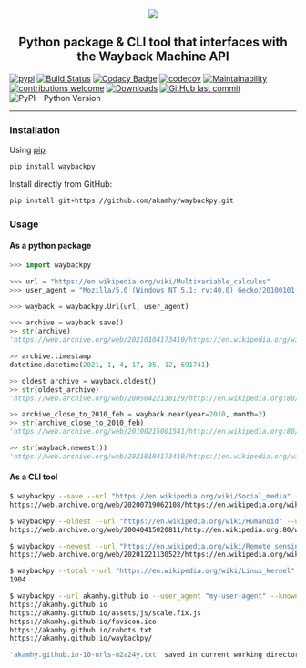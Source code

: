 <div align="center">
 <img src="https://raw.githubusercontent.com/akamhy/waybackpy/master/assets/waybackpy_logo.svg"><br>

<h2>Python package & CLI tool that interfaces with the Wayback Machine API</h2>

</div>


[![pypi](https://img.shields.io/pypi/v/waybackpy.svg)](https://pypi.org/project/waybackpy/)
[![Build Status](https://github.com/akamhy/waybackpy/workflows/CI/badge.svg)](https://github.com/akamhy/waybackpy/actions?query=workflow%3ACI)
[![Codacy Badge](https://api.codacy.com/project/badge/Grade/255459cede9341e39436ec8866d3fb65)](https://www.codacy.com/manual/akamhy/waybackpy?utm_source=github.com&amp;utm_medium=referral&amp;utm_content=akamhy/waybackpy&amp;utm_campaign=Badge_Grade)
[![codecov](https://codecov.io/gh/akamhy/waybackpy/branch/master/graph/badge.svg)](https://codecov.io/gh/akamhy/waybackpy)
[![Maintainability](https://api.codeclimate.com/v1/badges/942f13d8177a56c1c906/maintainability)](https://codeclimate.com/github/akamhy/waybackpy/maintainability)
[![contributions welcome](https://img.shields.io/static/v1.svg?label=Contributions&message=Welcome&color=0059b3&style=flat-square)](https://github.com/akamhy/waybackpy/blob/master/CONTRIBUTING.md)
[![Downloads](https://pepy.tech/badge/waybackpy/month)](https://pepy.tech/project/waybackpy)
[![GitHub last commit](https://img.shields.io/github/last-commit/akamhy/waybackpy?color=blue&style=flat-square)](https://github.com/akamhy/waybackpy/commits/master)
![PyPI - Python Version](https://img.shields.io/pypi/pyversions/waybackpy?style=flat-square)


-----------------------------------------------------------------------------------------------------------------------------------------------

### Installation

Using [pip](https://en.wikipedia.org/wiki/Pip_(package_manager)):

```bash
pip install waybackpy
```

Install directly from GitHub:

```bash
pip install git+https://github.com/akamhy/waybackpy.git
```

### Usage

#### As a python package
```python
>>> import waybackpy

>>> url = "https://en.wikipedia.org/wiki/Multivariable_calculus"
>>> user_agent = "Mozilla/5.0 (Windows NT 5.1; rv:40.0) Gecko/20100101 Firefox/40.0"

>>> wayback = waybackpy.Url(url, user_agent)

>>> archive = wayback.save()
>> str(archive)
'https://web.archive.org/web/20210104173410/https://en.wikipedia.org/wiki/Multivariable_calculus'

>> archive.timestamp
datetime.datetime(2021, 1, 4, 17, 35, 12, 691741)

>> oldest_archive = wayback.oldest()
>> str(oldest_archive)
'https://web.archive.org/web/20050422130129/http://en.wikipedia.org:80/wiki/Multivariable_calculus'

>> archive_close_to_2010_feb = wayback.near(year=2010, month=2)
>> str(archive_close_to_2010_feb)
'https://web.archive.org/web/20100215001541/http://en.wikipedia.org:80/wiki/Multivariable_calculus'

>> str(wayback.newest())
'https://web.archive.org/web/20210104173410/https://en.wikipedia.org/wiki/Multivariable_calculus'
```


#### As a CLI tool
```bash
$ waybackpy --save --url "https://en.wikipedia.org/wiki/Social_media" --user_agent "my-unique-user-agent"
https://web.archive.org/web/20200719062108/https://en.wikipedia.org/wiki/Social_media

$ waybackpy --oldest --url "https://en.wikipedia.org/wiki/Humanoid" --user_agent "my-unique-user-agent"
https://web.archive.org/web/20040415020811/http://en.wikipedia.org:80/wiki/Humanoid

$ waybackpy --newest --url "https://en.wikipedia.org/wiki/Remote_sensing" --user_agent "my-unique-user-agent"
https://web.archive.org/web/20201221130522/https://en.wikipedia.org/wiki/Remote_sensing

$ waybackpy --total --url "https://en.wikipedia.org/wiki/Linux_kernel" --user_agent "my-unique-user-agent"
1904

$ waybackpy --url akamhy.github.io --user_agent "my-user-agent" --known_urls
https://akamhy.github.io
https://akamhy.github.io/assets/js/scale.fix.js
https://akamhy.github.io/favicon.ico
https://akamhy.github.io/robots.txt
https://akamhy.github.io/waybackpy/

'akamhy.github.io-10-urls-m2a24y.txt' saved in current working directory
```

